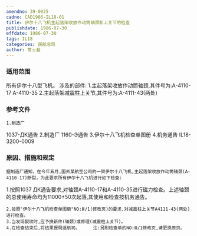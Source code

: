 ```yaml
---
amendno: 39-0025
cadno: CAD1986-IL18-01
title: 伊尔十八飞机主起落架收放作动筒轴颈和上关节的检查
publishdate: 1986-07-30
effdate: 1986-07-30
tags: IL18
categories: 民航总局
author: 常士基
---
```


### 适用范围 
所有伊尔十八型飞机。     涉及的部件:
1.主起落架收放作动筒轴颈,其件号为:A-4110-17 A-4110-35
2.主起落架减震柱上关节,其件号为:A-4111-43(两处)

<!--more-->
### 参考文件
    1.制造厂 
1037-ДK通告
    2.制造厂 
1160-Э通告
    3.伊尔十八飞机检查单图册
    4.机务通告 IL18-3200-0009

### 原因、措施和规定 
    据制造厂通知，在今年五月,国外某航空公司的一架伊尔十八飞机,主起落架收放作动筒轴颈(A-4110-17)断裂，为此要求所有伊尔十八飞机进行如下检查: 
1.按照1037 ДK通告要求,对轴颈A-4110-17和A-4110-35进行磁力检查。上述轴颈的总使用寿命均为11000±50次起落,其使用和检查按机务通告。 
  
    2.按照"伊尔十八飞机检查单图册"NO:Ⅲ/1(修改页)的要求,对减震柱上关节A4111-43(两处)进行检查。
    3.当发现裂纹时,应予换新件(轴颈)或修理(减震柱上关节)。 
    4.在检查结束后,将结果报局适航司。     注:另附检查单的NO:Ⅲ/1修改页,请更换原页。

